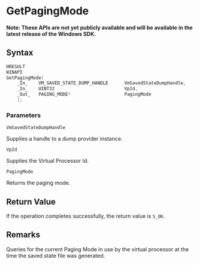 # GetPagingMode
**Note: These APIs are not yet publicly available and will be available in the latest release of the Windows SDK.**

## Syntax
```C
HRESULT 
WINAPI 
GetPagingMode( 
    _In_    VM_SAVED_STATE_DUMP_HANDLE      VmSavedStateDumpHandle, 
    _In_    UINT32                          VpId, 
    _Out_   PAGING_MODE*                    PagingMode 
    ); 
```
### Parameters

`VmSavedStateDumpHandle`

Supplies a handle to a dump provider instance.

`VpId`

Supplies the Virtual Processor Id.

`PagingMode`

Returns the paging mode.

## Return Value

If the operation completes successfully, the return value is `S_OK`.

## Remarks

Queries for the current Paging Mode in use by the virtual processor at the time the 
saved state file was generated. 